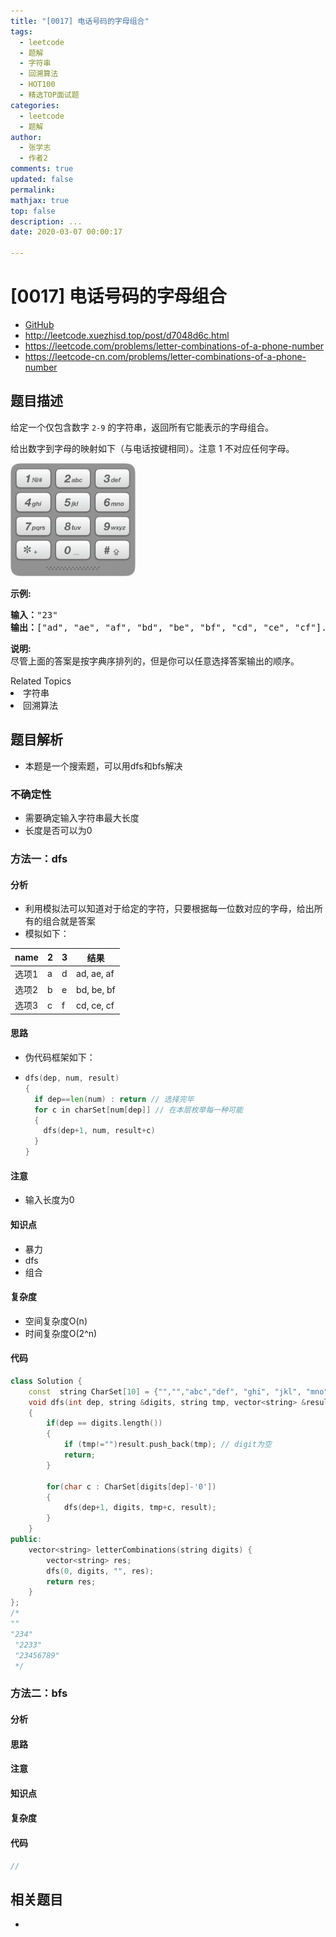 ```yaml
---
title: "[0017] 电话号码的字母组合"
tags:
  - leetcode
  - 题解
  - 字符串
  - 回溯算法
  - HOT100
  - 精选TOP面试题
categories:
  - leetcode
  - 题解
author:
  - 张学志
  - 作者2
comments: true
updated: false
permalink:
mathjax: true
top: false
description: ...
date: 2020-03-07 00:00:17

---
```


# [0017] 电话号码的字母组合

- [GitHub](https://github.com/algoboy101/LeetCodeCrowdsource/tree/master/_posts/QA/%5B0017%5D%20%E7%94%B5%E8%AF%9D%E5%8F%B7%E7%A0%81%E7%9A%84%E5%AD%97%E6%AF%8D%E7%BB%84%E5%90%88.md)
- http://leetcode.xuezhisd.top/post/d7048d6c.html
- https://leetcode.com/problems/letter-combinations-of-a-phone-number
- https://leetcode-cn.com/problems/letter-combinations-of-a-phone-number

## 题目描述

<p>给定一个仅包含数字&nbsp;<code>2-9</code>&nbsp;的字符串，返回所有它能表示的字母组合。</p>

<p>给出数字到字母的映射如下（与电话按键相同）。注意 1 不对应任何字母。</p>

<p><img src="https://raw.githubusercontent.com/algoboy101/LeetCodeCrowdsource/master/imgs/17_telephone_keypad.png" style="width: 200px;"></p>

<p><strong>示例:</strong></p>

<pre><strong>输入：</strong>&quot;23&quot;
<strong>输出：</strong>[&quot;ad&quot;, &quot;ae&quot;, &quot;af&quot;, &quot;bd&quot;, &quot;be&quot;, &quot;bf&quot;, &quot;cd&quot;, &quot;ce&quot;, &quot;cf&quot;].
</pre>

<p><strong>说明:</strong><br>
尽管上面的答案是按字典序排列的，但是你可以任意选择答案输出的顺序。</p>
<div><div>Related Topics</div><div><li>字符串</li><li>回溯算法</li></div></div>

## 题目解析

- 本题是一个搜索题，可以用dfs和bfs解决

### 不确定性

- 需要确定输入字符串最大长度
- 长度是否可以为0

### 方法一：dfs

#### 分析

- 利用模拟法可以知道对于给定的字符，只要根据每一位数对应的字母，给出所有的组合就是答案
- 模拟如下：

| name  | 2    | 3    | 结果       |
| ----- | ---- | ---- | ---------- |
| 选项1 | a    | d    | ad, ae, af |
| 选项2 | b    | e    | bd, be, bf |
| 选项3 | c    | f    | cd, ce, cf |

#### 思路

- 伪代码框架如下：

- ```go
  dfs(dep, num, result)
  {
    if dep==len(num) : return // 选择完毕
    for c in charSet[num[dep]] // 在本层枚举每一种可能
    {
      dfs(dep+1, num, result+c)
    }
  }  
  ```

#### 注意

- 输入长度为0

#### 知识点

- 暴力
- dfs
- 组合

#### 复杂度

- 空间复杂度O(n)
- 时间复杂度O(2^n)

#### 代码

```cpp
class Solution {
    const  string CharSet[10] = {"","","abc","def", "ghi", "jkl", "mno", "pqrs", "tuv", "wxyz"};
    void dfs(int dep, string &digits, string tmp, vector<string> &result)
    {
        if(dep == digits.length())
        {
            if (tmp!="")result.push_back(tmp); // digit为空
            return;
        }

        for(char c : CharSet[digits[dep]-'0'])
        {
            dfs(dep+1, digits, tmp+c, result);
        }
    }
public:
    vector<string> letterCombinations(string digits) {
        vector<string> res;
        dfs(0, digits, "", res);
        return res;
    }
};
/*
""
"234"
 "2233"
 "23456789"
 */
```

### 方法二：bfs

#### 分析

#### 思路

#### 注意

#### 知识点

#### 复杂度

#### 代码

```cpp
//
```

## 相关题目

- 


